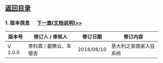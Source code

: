## [返回目录](../readme.md)   
### 1. 版本信息 &nbsp;&nbsp;&nbsp;&nbsp; [下一章(文档说明)>>](./2_Introduction.md)
  版本号   |  修订人 / 审核人  |   修订日期   | 修订内容
--------- | --------------- | ----------- | --------
 V 1.0.0  | 李科霖 / 晏腾云、车银杏| 2018/08/10  | 意大利之家商家入驻系统

